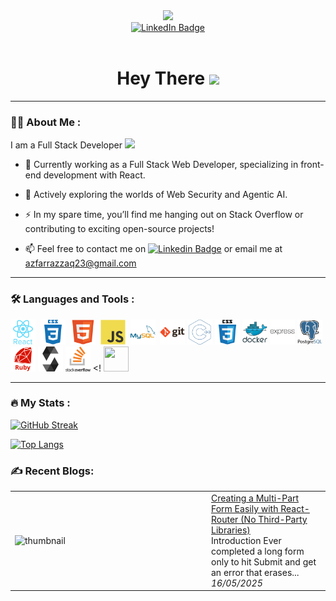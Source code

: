 <div align="center"> 
<div id="header" align="center">
  <img src="https://media.giphy.com/media/M9gbBd9nbDrOTu1Mqx/giphy.gif" width="100"/>
</div>

<div id ="badges">
    <a href="https://www.linkedin.com/in/azfar-razzaq/">
      <img src="https://img.shields.io/badge/LinkedIn-blue?style=for-the-badge&logo=linkedin&logoColor=white" alt="LinkedIn Badge"/>
    </a>
</div>

<img src="https://komarev.com/ghpvc/?username=Azfar731&style=flat-square&color=blue" alt=""/>

<h1>
  Hey There
  <img src="https://media.giphy.com/media/hvRJCLFzcasrR4ia7z/giphy.gif" width="30px"/>
</h1>

</div>

---

### :man_technologist: About Me :
I am a Full Stack Developer <img src="https://media.giphy.com/media/WUlplcMpOCEmTGBtBW/giphy.gif" width="30">

- :telescope: Currently working as a Full Stack Web Developer, specializing in front-end development with React.

- :seedling:  Actively exploring the worlds of Web Security and Agentic AI.

- :zap: In my spare time, you’ll find me hanging out on Stack Overflow or contributing to exciting open-source projects!
  
- :mailbox: Feel free to contact me on [![Linkedin Badge](https://img.shields.io/badge/LinkedIn-blue?style=for-the-badge&logo=linkedin&logoColor=white)](https://www.linkedin.com/in/azfar-razzaq/) or email me at azfarrazzaq23@gmail.com
---

### :hammer_and_wrench: Languages and Tools :
<div>
  <img src="https://github.com/devicons/devicon/blob/master/icons/react/react-original-wordmark.svg" title="React" alt="React" width="40" height="40"/>&nbsp;
  <img src="https://github.com/devicons/devicon/blob/master/icons/css3/css3-plain-wordmark.svg"  title="CSS3" alt="CSS" width="40" height="40"/>&nbsp;
  <img src="https://github.com/devicons/devicon/blob/master/icons/html5/html5-original.svg" title="HTML5" alt="HTML" width="40" height="40"/>&nbsp;
  <img src="https://github.com/devicons/devicon/blob/master/icons/javascript/javascript-original.svg" title="JavaScript" alt="JavaScript" width="40" height="40"/>&nbsp;
  <img src="https://github.com/devicons/devicon/blob/master/icons/mysql/mysql-original-wordmark.svg" title="MySQL"  alt="MySQL" width="40" height="40"/>&nbsp;
  <img src="https://github.com/devicons/devicon/blob/master/icons/git/git-original-wordmark.svg" title="Git" **alt="Git" width="40" height="40"/>
  <img src="https://github.com/devicons/devicon/blob/master/icons/cplusplus/cplusplus-line.svg" title="C++" **alt="C++" width="40" height="40"/>
  <img src="https://github.com/devicons/devicon/blob/master/icons/css3/css3-original-wordmark.svg" title="CSS3" **alt="CSS3" width="40" height="40"/>
  <img src="https://github.com/devicons/devicon/blob/master/icons/docker/docker-original-wordmark.svg" title="Docker" **alt="Docker" width="40" height="40"/>
  <img src="https://github.com/devicons/devicon/blob/master/icons/express/express-original-wordmark.svg" title="Express" **alt="Express" width="40" height="40"/>
  <img src="https://github.com/devicons/devicon/blob/master/icons/postgresql/postgresql-original-wordmark.svg" title="PostGreSQL" **alt="PostGreSQL" width="40" height="40"/>
  <img src="https://github.com/devicons/devicon/blob/master/icons/ruby/ruby-plain-wordmark.svg" title="Ruby" **alt="Ruby" width="40" height="40"/>
  <img src="https://github.com/devicons/devicon/blob/master/icons/solidity/solidity-original.svg" title="Solidity" **alt="Solidity" width="40" height="40"/>
  <img src="https://github.com/devicons/devicon/blob/master/icons/stackoverflow/stackoverflow-original-wordmark.svg" title="Stack Overflow" **alt="Stack Overflow" width="40" height="40"/>
  &lt;! <img src="" title="" **alt="" width="40" height="40"/> 
</div>

---

### :fire: My Stats :

[![GitHub Streak](http://github-readme-streak-stats.herokuapp.com?user=Azfar731&theme=dark&background=000000)](https://git.io/streak-stats)

[![Top Langs](https://github-readme-stats.vercel.app/api/top-langs/?username=azfar731&layout=compact&theme=vision-friendly-dark)](https://github.com/anuraghazra/github-readme-stats)

### :writing_hand: Recent Blogs:


<table>
        <tr>
            <td width="300px"><img src="https://media2.dev.to/dynamic/image/width=1000,height=420,fit=cover,gravity=auto,format=auto/https%3A%2F%2Fdev-to-uploads.s3.amazonaws.com%2Fuploads%2Farticles%2Fbg7elth5zku5l2o3k03h.png" alt="thumbnail"></td>
            <td>
                <a href="https://dev.to/azfar731/creating-a-multi-part-form-easily-with-react-router-no-third-party-libraries-203e">Creating a Multi-Part Form Easily with React-Router (No Third-Party Libraries)</a>
                <div>Introduction   Ever completed a long form only to hit Submit and get an error that erases...</div>
                <div><i>16/05/2025</i></div>
            </td>
        </tr>
</table>
